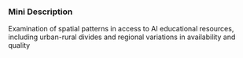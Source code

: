 ### Mini Description

Examination of spatial patterns in access to AI educational resources, including urban-rural divides and regional variations in availability and quality
